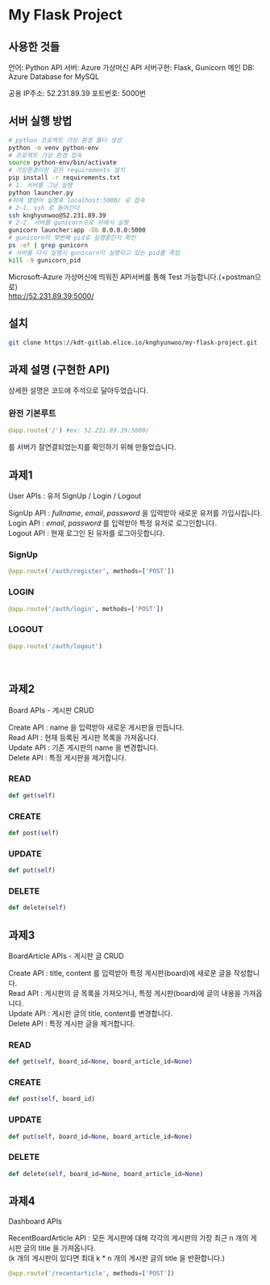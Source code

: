 # My Flask Project

## 사용한 것들
언어: Python
API 서버: Azure 가상머신
API 서버구현: Flask, Gunicorn
메인 DB: Azure Database for MySQL

공용 IP주소: 52.231.89.39
포트번호: 5000번


## 서버 실행 방법

```bash
# python 프로젝트 가상 환경 폴더 생성
python -m venv python-env
# 프로젝트 가상 환경 접속
source python-env/bin/activate
# 가상환경이랑 같은 requirements 설치
pip install -r requirements.txt
# 1. 서버를 그냥 실행
python launcher.py
#위에 명령어 실행후 localhost:5000/ 로 접속
# 2-1. ssh 로 들어간다
ssh knghyunwoo@52.231.89.39
# 2-2. 서버를 gunicorn으로 뒤에서 실행
gunicorn launcher:app -Db 0.0.0.0:5000
# gunicorn이 몇번째 pid로 실행중인지 확인
ps -ef | grep gunicorn
# 서버를 다시 실행시 gunicorn이 실행되고 있는 pid를 죽임
kill -9 gunicorn_pid
```
Microsoft-Azure 가상머신에 띄워진 API서버를 통해 Test 가능합니다.(+postman으로)<br>
http://52.231.89.39:5000/ 



## 설치

```bash
git clone https://kdt-gitlab.elice.io/knghyunwoo/my-flask-project.git
```



## 과제 설명 (구현한 API)
상세한 설명은 코드에 주석으로 달아두었습니다.

### 완전 기본루트

```python
@app.route('/') #ex: 52.231.89.39:5000/
```
를 서버가 잘연결되었는지를 확인하기 위해 만들었습니다.<br>


## 과제1

User APIs : 유저 SignUp / Login / Logout

SignUp API : *fullname*, *email*, *password* 을 입력받아 새로운 유저를 가입시킵니다.<br>
Login API : *email*, *password* 를 입력받아 특정 유저로 로그인합니다.<br>
Logout API : 현재 로그인 된 유저를 로그아웃합니다.<br>

### SignUp
```python
@app.route('/auth/register', methods=['POST'])
```
### LOGIN
```python
@app.route('/auth/login', methods=['POST'])
```
### LOGOUT
```python
@app.route('/auth/logout')
```
<br>

## 과제2

Board APIs - 게시판 CRUD

Create API : name 을 입력받아 새로운 게시판을 만듭니다.<br>
Read API : 현재 등록된 게시판 목록을 가져옵니다.<br>
Update API : 기존 게시판의 name 을 변경합니다.<br>
Delete API : 특정 게시판을 제거합니다. <br>

### READ
```python
def get(self)
```
### CREATE
```python
def post(self)
```
### UPDATE
```python
def put(self)
```
### DELETE
```python
def delete(self)
```

## 과제3

BoardArticle APIs - 게시판 글 CRUD

Create API : title, content 를 입력받아 특정 게시판(board)에 새로운 글을 작성합니다.<br>
Read API : 게시판의 글 목록을 가져오거나, 특정 게시판(board)에 글의 내용을 가져옵니다.<br>
Update API : 게시판 글의 title, content를 변경합니다.<br>
Delete API : 특정 게시판 글을 제거합니다.<br>

### READ
```python
def get(self, board_id=None, board_article_id=None)
```
### CREATE
```python
def post(self, board_id)
```
### UPDATE
```python
def put(self, board_id=None, board_article_id=None)
```
### DELETE
```python
def delete(self, board_id=None, board_article_id=None)
```

## 과제4
Dashboard APIs

RecentBoardArticle API : 모든 게시판에 대해 각각의 게시판의 가장 최근 n 개의 게시판 글의 title 을 가져옵니다. <br>
(k 개의 게시판이 있다면 최대 k * n 개의 게시판 글의 title 을 반환합니다.)

```python
@app.route('/recentarticle', methods=['POST'])
```
